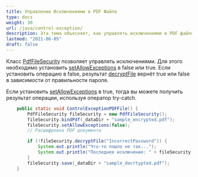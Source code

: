 ```yaml
---
title: Управление Исключениями в PDF Файле
type: docs
weight: 30
url: /java/control-exception/
description: Эта тема объясняет, как управлять исключениями в PDF файле с помощью класса PdfFileSecurity.
lastmod: "2021-06-05"
draft: false
---
```


Класс [PdfFileSecurity](https://reference.aspose.com/pdf/java/com.aspose.pdf.facades/PdfFileSecurity) позволяет управлять исключениями. Для этого необходимо установить [setAllowExceptions](https://reference.aspose.com/pdf/java/com.aspose.pdf.facades/PdfFileSecurity#setAllowExceptions-boolean-) в false или true. Если установить операцию в false, результат [decryptFile](https://reference.aspose.com/pdf/java/com.aspose.pdf.facades/PdfFileSecurity#decryptFile-java.lang.String-) вернёт true или false в зависимости от правильности пароля.

Если установить [setAllowExceptions](https://reference.aspose.com/pdf/java/com.aspose.pdf.facades/PdfFileSecurity#setAllowExceptions-boolean-) в true, тогда вы можете получить результат операции, используя оператор try-catch.

```java
    public static void ControlExceptionPDFFile() {
        PdfFileSecurity fileSecurity = new PdfFileSecurity();
        fileSecurity.bindPdf(_dataDir + "sample_encrypted.pdf");
        fileSecurity.setAllowExceptions(false);
        // Расшифровка PDF документа

        if (!fileSecurity.decryptFile("IncorrectPassword")) {
            System.out.println("Что-то пошло не так...");
            System.out.println("Последнее исключение: " + fileSecurity.getLastException().getMessage());
        }
        fileSecurity.save(_dataDir + "sample_decrtypted.pdf");
    }
```